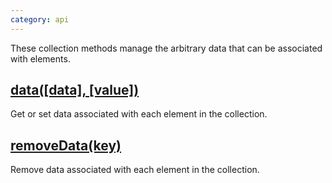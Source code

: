```yaml
---
category: api
---
```


These collection methods manage the arbitrary data that can be associated with elements.

## [data(\[data\], \[value\])](/api/data/)

Get or set data associated with each element in the collection.

## [removeData(key)](/api/removeData/)

Remove data associated with each element in the collection.